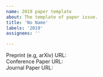 ```yaml
---
name: 2019 paper template
about: The template of paper issue.
title: 'No Name'
labels: '2019'
assignees: ''

---
```

Preprint (e.g, arXiv) URL:  
Conference Paper URL:  
Journal Paper URL:  
